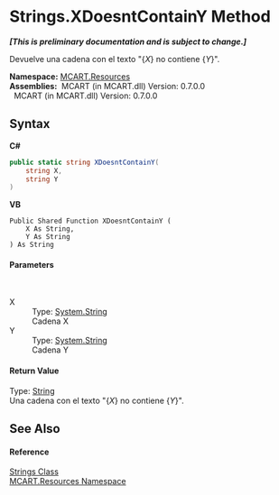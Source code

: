 # Strings.XDoesntContainY Method 
 _**\[This is preliminary documentation and is subject to change.\]**_

Devuelve una cadena con el texto "{*X*} no contiene {*Y*}".

**Namespace:**&nbsp;<a href="041b170e-5907-685d-b002-4dcd9adea31f">MCART.Resources</a><br />**Assemblies:**&nbsp;&nbsp;MCART (in MCART.dll) Version: 0.7.0.0<br />&nbsp;&nbsp;MCART (in MCART.dll) Version: 0.7.0.0<br />

## Syntax

**C#**<br />
``` C#
public static string XDoesntContainY(
	string X,
	string Y
)
```

**VB**<br />
``` VB
Public Shared Function XDoesntContainY ( 
	X As String,
	Y As String
) As String
```


#### Parameters
&nbsp;<dl><dt>X</dt><dd>Type: <a href="http://msdn2.microsoft.com/es-es/library/s1wwdcbf" target="_blank">System.String</a><br />Cadena X</dd><dt>Y</dt><dd>Type: <a href="http://msdn2.microsoft.com/es-es/library/s1wwdcbf" target="_blank">System.String</a><br />Cadena Y</dd></dl>

#### Return Value
Type: <a href="http://msdn2.microsoft.com/es-es/library/s1wwdcbf" target="_blank">String</a><br />Una cadena con el texto "{*X*} no contiene {*Y*}".

## See Also


#### Reference
<a href="405d9625-9048-d87c-0dfb-200370247352">Strings Class</a><br /><a href="041b170e-5907-685d-b002-4dcd9adea31f">MCART.Resources Namespace</a><br />